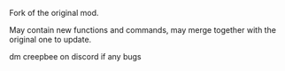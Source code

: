 Fork of the original mod.

May contain new functions and commands, may merge together with the original one to update.


dm creepbee on discord if any bugs 
